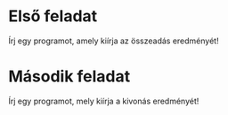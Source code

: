 # Első feladat
Írj egy programot, amely
kiírja az összeadás eredményét!
# Második feladat
Írj egy programot,
mely kiírja a kivonás eredményét!